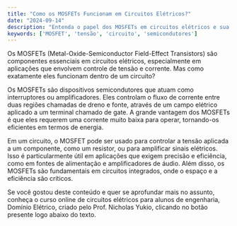 ```yaml
---
title: "Como os MOSFETs Funcionam em Circuitos Elétricos?"
date: "2024-09-14"
description: "Entenda o papel dos MOSFETs em circuitos elétricos e sua importância no controle de tensão e corrente."
keywords: ['MOSFET', 'tensão', 'circuito', 'semicondutores']
---
```


Os MOSFETs (Metal-Oxide-Semiconductor Field-Effect Transistors) são componentes essenciais em circuitos elétricos, especialmente em aplicações que envolvem controle de tensão e corrente. Mas como exatamente eles funcionam dentro de um circuito? 

Os MOSFETs são dispositivos semicondutores que atuam como interruptores ou amplificadores. Eles controlam o fluxo de corrente entre duas regiões chamadas de dreno e fonte, através de um campo elétrico aplicado a um terminal chamado de gate. A grande vantagem dos MOSFETs é que eles requerem uma corrente muito baixa para operar, tornando-os eficientes em termos de energia.

Em um circuito, o MOSFET pode ser usado para controlar a tensão aplicada a um componente, como um resistor, ou para amplificar sinais elétricos. Isso é particularmente útil em aplicações que exigem precisão e eficiência, como em fontes de alimentação e amplificadores de áudio. Além disso, os MOSFETs são fundamentais em circuitos integrados, onde o espaço e a eficiência são críticos.

Se você gostou deste conteúdo e quer se aprofundar mais no assunto, conheça o curso online de circuitos elétricos para alunos de engenharia, Domínio Elétrico, criado pelo Prof. Nicholas Yukio, clicando no botão presente logo abaixo do texto.
